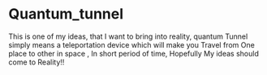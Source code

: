 # Quantum_tunnel
This is one of my ideas, that I want to bring into reality, quantum Tunnel simply means a teleportation device which will make you Travel from One place to other in space , 
In short period of time, Hopefully My ideas should come to Reality!!
